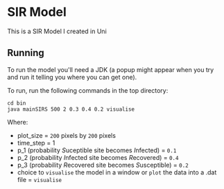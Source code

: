 # SIR Model
This is a SIR Model I created in Uni

## Running
To run the model you'll need a JDK (a popup might appear when you try and run it telling you where you can get one).

To run, run the following commands in the top directory:

```
cd bin
java mainSIRS 500 2 0.3 0.4 0.2 visualise
```

Where:
- plot_size = `200` pixels by `200` pixels
- time_step = 1
- p_1 (probability *S*uceptible site becomes *I*nfected) = `0.1`
- p_2 (probability *I*nfected site becomes *R*ecovered) = `0.4`
- p_3 (probability *R*ecovered site becomes *S*usceptible) = `0.2`
- choice to `visualise` the model in a window or `plot` the data into a .dat file = `visualise`
